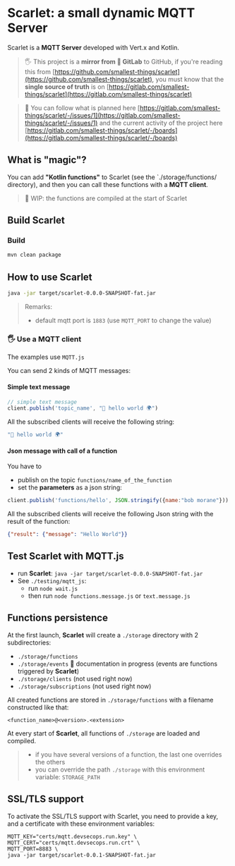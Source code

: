 # Scarlet: a small dynamic MQTT Server

Scarlet is a **MQTT Server** developed with Vert.x and Kotlin.

> 🖐️ This project is a **mirror from 🦊 GitLab** to GitHub, if you're reading this from [https://github.com/smallest-things/scarlet](https://github.com/smallest-things/scarlet), you must know that the **single source of truth** is on [https://gitlab.com/smallest-things/scarlet](https://gitlab.com/smallest-things/scarlet)

> 👀 You can follow what is planned here [https://gitlab.com/smallest-things/scarlet/-/issues/1](https://gitlab.com/smallest-things/scarlet/-/issues/1) and the current activity of the project here [https://gitlab.com/smallest-things/scarlet/-/boards](https://gitlab.com/smallest-things/scarlet/-/boards)


## What is "magic"?

You can add **"Kotlin functions"** to Scarlet (see the `./storage/functions/ directory), and then you can call these functions with a **MQTT client**.

> 🚧 WIP: the functions are compiled at the start of Scarlet

## Build Scarlet

### Build

```bash
mvn clean package
```

## How to use Scarlet

```bash
java -jar target/scarlet-0.0.0-SNAPSHOT-fat.jar
```

> Remarks:
> - default mqtt port is `1883` (use `MQTT_PORT` to change the value)

### 🖐 Use a MQTT client

The examples use `MQTT.js`

You can send 2 kinds of MQTT messages:

#### Simple text message

```javascript
// simple text message
client.publish('topic_name', "👋 hello world 🌍")
```

All the subscribed clients will receive the following string:

```javascript
"👋 hello world 🌍"
```

#### Json message with call of a function

You have to
- publish on the topic `functions/name_of_the_function`
- set the **parameters** as a json string:

```javascript
client.publish('functions/hello', JSON.stringify({name:"bob morane"}))
```

All the subscribed clients will receive the following Json string with the result of the function:

```json
{"result": {"message": "Hello World"}}
```

## Test Scarlet with MQTT.js

- run **Scarlet**: `java -jar target/scarlet-0.0.0-SNAPSHOT-fat.jar`
- See `./testing/mqtt_js`:
  - run `node wait.js`
  - then run `node functions.message.js` or `text.message.js`

## Functions persistence

At the first launch, **Scarlet** will create a `./storage` directory with 2 subdirectories:
- `./storage/functions`
- `./storage/events` 🚧 documentation in progress (events are functions triggered by **Scarlet**)
- `./storage/clients` (not used right now)
- `./storage/subscriptions` (not used right now)

All created functions are stored in `./storage/functions` with a filename constructed like that:
```
<function_name>@<version>.<extension>
```

At every start of **Scarlet**, all functions of `./storage` are loaded and compiled.

> - if you have several versions of a function, the last one overrides the others
> - you can override the path `./storage` with this environment variable: `STORAGE_PATH`

## SSL/TLS support

To activate the SSL/TLS support with Scarlet, you need to provide a key, and a certificate with these environment variables:

```shell
MQTT_KEY="certs/mqtt.devsecops.run.key" \
MQTT_CERT="certs/mqtt.devsecops.run.crt" \
MQTT_PORT=8883 \
java -jar target/scarlet-0.0.1-SNAPSHOT-fat.jar
```

